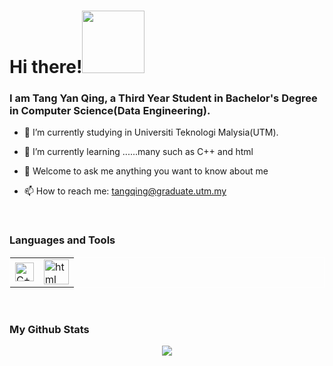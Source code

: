 <h1>Hi there!<img src="https://user-images.githubusercontent.com/128120717/228766172-8197b291-4431-425f-a8e4-84d51448bbfe.gif" width="100">  </h1>



<h3>I am Tang Yan Qing, a Third Year Student in Bachelor's Degree in Computer Science(Data Engineering).</h3>
    
- 🔭 I’m currently studying in Universiti Teknologi Malysia(UTM).
- 🌱 I’m currently learning ......many such as C++ and html
- 💬 Welcome to ask me anything you want to know about me

 
- 📫 How to reach me: tangqing@graduate.utm.my
 
 <br/>

 
### Languages and Tools
<table style="border:1px solid white">
  <tr>
    <td><img alt="C++" src="https://user-images.githubusercontent.com/128120717/228771294-d9ab05a8-c88c-455a-b375-2e8896ec801f.png" width="30"></td>
    <td><img alt="html" src="https://user-images.githubusercontent.com/128120717/230753423-11c4597c-6088-4f44-8d50-58944c79e419.png" width="40"></td>
  </tr>
</table>

</p>



<br/>



### My Github Stats
 <p align="center">
 <img src="http://github-readme-streak-stats.herokuapp.com?user=yan-qing09&theme=dracula">
</p>

<br/>
</div>
<div id="badges" align="left">
<img src="https://komarev.com/ghpvc/?username=yan-qing09&style=flat-square&color=blue" alt=""/>
</div>
<!--
**yan-qing09/yan-qing09** is a ✨ _special_ ✨ repository because its `README.md` (this file) appears on your GitHub profile.
